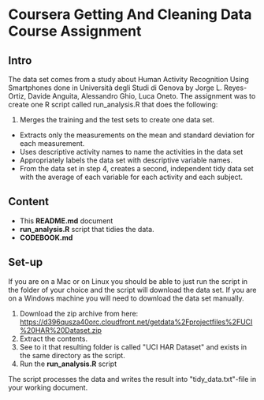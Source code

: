 Coursera Getting And Cleaning Data Course Assignment
====================================================

Intro
-----
The data set comes from a study about Human Activity Recognition Using Smartphones done in Università degli Studi di Genova by Jorge L. Reyes-Ortiz, Davide Anguita, Alessandro Ghio, Luca Oneto. The assignment was to create one R script called run_analysis.R that does the following:

1. Merges the training and the test sets to create one data set.
* Extracts only the measurements on the mean and standard deviation for each measurement. 
* Uses descriptive activity names to name the activities in the data set
* Appropriately labels the data set with descriptive variable names. 
* From the data set in step 4, creates a second, independent tidy data set with the average of each variable for each activity and each subject.


Content
-------
- This **README.md** document 
- **run_analysis.R** script that tidies the data.
- **CODEBOOK.md**

Set-up
------
If you are on a Mac or on Linux you should be able to just run the script in the folder of your choice and the script will download the data set. If you are on a Windows machine you will need to download the data set manually.

1. Download the zip archive from here: https://d396qusza40orc.cloudfront.net/getdata%2Fprojectfiles%2FUCI%20HAR%20Dataset.zip
2. Extract the contents.
3. See to it that resulting folder is called "UCI HAR Dataset" and exists in the same directory as the script.
4. Run the **run_analysis.R** script

The script processes the data and writes the result into "tidy_data.txt"-file in your working document.